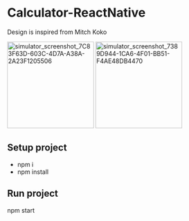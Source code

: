 # Calculator-ReactNative
Design is inspired from Mitch Koko

<img src="https://user-images.githubusercontent.com/75614319/197446252-4084d73c-80e9-4b35-a635-a2264f9ebc09.png" alt="simulator_screenshot_7C83F63D-603C-4D7A-A38A-2A23F1205506" width="200"/>
<img src="https://user-images.githubusercontent.com/75614319/197446269-456290c6-4bed-4112-97b5-0095a7532f43.png" alt="simulator_screenshot_7389D944-1CA6-4F01-BB51-F4AE48DB4470" width="200"/>

## Setup project
- npm i
- npm install

## Run project
npm start



